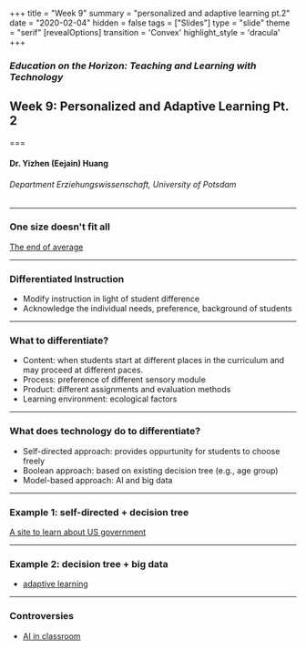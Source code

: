 +++
title = "Week 9"
summary = "personalized and adaptive learning pt.2"
date = "2020-02-04"
hidden = false
tags = ["Slides"]
type = "slide"
theme = "serif"
[revealOptions]
transition = 'Convex'
highlight_style = 'dracula'
+++

### *Education on the Horizon: Teaching and Learning with Technology*
## Week 9: Personalized and Adaptive Learning Pt. 2
===
#### Dr. Yizhen (Eejain) Huang
###### Department Erziehungswissenschaft, University of Potsdam


---
###  One size doesn't fit all
[The end of average](https://www.youtube.com/watch?v=4eBmyttcfU4)

---
###  Differentiated Instruction
- Modify instruction in light of student difference
- Acknowledge the individual needs, preference, background of students

---
###  What to differentiate?
- Content: when students start at different places in the curriculum and may proceed at different paces.
- Process: preference of different sensory module
- Product: different assignments and evaluation methods
- Learning environment: ecological factors 

---
###  What does technology do to differentiate?
- Self-directed approach: provides oppurtunity for students to choose freely
- Boolean approach: based on existing decision tree (e.g., age group)
- Model-based approach: AI and big data 

---
###  Example 1: self-directed + decision tree
[A site to learn about US government](https://bensguide.gpo.gov/)

---
###  Example 2: decision tree + big data
- [adaptive learning](https://domoscio.com/en/domoscio-spark-2/)

---
###  Controversies
- [AI in classroom](https://www.youtube.com/watch?v=JMLsHI8aV0g)

